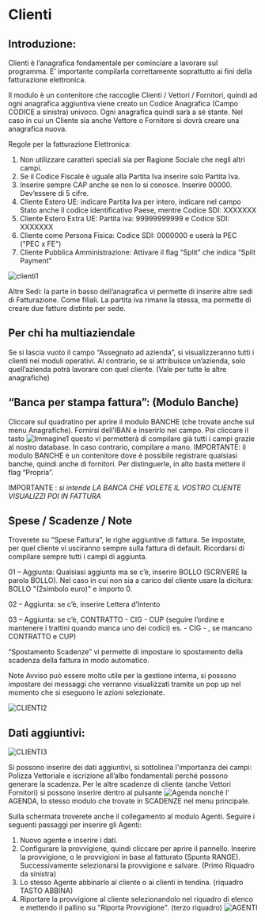 

# **Clienti**

## Introduzione:

Clienti è l’anagrafica fondamentale per cominciare a lavorare sul programma. E’ importante compilarla correttamente soprattutto ai fini della fatturazione elettronica.

Il modulo è un contenitore che raccoglie Clienti / Vettori / Fornitori, quindi ad ogni anagrafica aggiuntiva viene creato un Codice Anagrafica (Campo CODICE a sinistra) univoco. Ogni anagrafica quindi sarà a sé stante. Nel caso in cui un Cliente sia anche Vettore o Fornitore si dovrà creare una anagrafica nuova.

Regole per la fatturazione Elettronica:

 1. Non utilizzare caratteri speciali sia per Ragione Sociale che negli altri campi.
 2. Se il Codice Fiscale è uguale alla Partita Iva inserire solo Partita Iva.
 3. Inserire sempre CAP anche se non lo si conosce. Inserire 00000. Dev’essere di 5 cifre.
 4. Cliente Estero UE: indicare Partita Iva per intero, indicare nel campo Stato anche il codice identificativo Paese, mentre Codice SDI: XXXXXXX
 5. Cliente Estero Extra UE: Partita iva: 99999999999 e Codice SDI: XXXXXXX
 6. Cliente come Persona Fisica: Codice SDI: 0000000 e userà la PEC ("PEC x FE")
 7. Cliente Pubblica Amministrazione: Attivare il flag “Split” che indica “Split Payment”
 
 ![clienti1](https://user-images.githubusercontent.com/107242420/176886131-e6dc304a-ef42-4b63-ab76-376452e73ac7.jpg)


Altre Sedi: la parte in basso dell’anagrafica vi permette di inserire altre sedi di Fatturazione. Come filiali. La partita iva rimane la stessa, ma permette di creare due fatture distinte per sede.

## Per chi ha multiaziendale

Se si lascia vuoto il campo “Assegnato ad azienda”, si visualizzeranno tutti i clienti nei moduli operativi. Al contrario, se si attribuisce un’azienda, solo quell’azienda potrà lavorare con quel cliente. (Vale per tutte le altre anagrafiche)

## “Banca per stampa fattura”: (Modulo Banche)

Cliccare sul quadratino per aprire il modulo BANCHE (che trovate anche sul menu Anagrafiche). Fornirsi dell’IBAN e inserirlo nel campo. Poi cliccare il tasto
![Immagine1](https://user-images.githubusercontent.com/107242420/176431875-cafe9757-d1c2-4524-9261-20a1060acf7d.png) questo vi permetterà di compilare già tutti i campi grazie al nostro database. In caso contrario, compilare a mano.  IMPORTANTE: il modulo BANCHE è un contenitore dove è possibile registrare qualsiasi banche, quindi anche di fornitori. Per distinguerle, in alto basta mettere il flag “Propria”.

IMPORTANTE : *si intende LA BANCA CHE VOLETE IL VOSTRO CLIENTE VISUALIZZI POI IN FATTURA*

## Spese / Scadenze / Note

Troverete su “Spese Fattura”, le righe aggiuntive di fattura. Se impostate, per quel cliente vi usciranno sempre sulla fattura di default. Ricordarsi di compilare sempre tutti i campi di aggiunta.

01 – Aggiunta: Qualsiasi aggiunta ma se c’è, inserire BOLLO (SCRIVERE la parola BOLLO). Nel caso in cui non sia a carico del cliente usare la dicitura: BOLLO "(2simbolo euro)" e importo 0.

02 – Aggiunta: se c’è, inserire Lettera d’Intento

03 – Aggiunta: se c’è, CONTRATTO - CIG - CUP (seguire l’ordine e mantenere i trattini quando manca uno dei codici) es. - CIG - , se mancano CONTRATTO e CUP)

“Spostamento Scadenze” vi permette di impostare lo spostamento della scadenza della fattura in modo automatico.

Note Avviso può essere molto utile per la gestione interna, si possono impostare dei messaggi che verranno visualizzati tramite un pop up nel momento che si eseguono le azioni selezionate.

![CLIENTI2](https://user-images.githubusercontent.com/107242420/176892262-689baf67-0601-4d39-b037-e33c67199f93.png)

## Dati aggiuntivi:

![CLIENTI3](https://user-images.githubusercontent.com/107242420/176892313-9fa0b82a-feea-47c1-9a06-29d866ec450a.png)

Si possono inserire dei dati aggiuntivi, si sottolinea l'importanza dei campi: Polizza Vettoriale e iscrizione all’albo fondamentali perché possono generare la scadenza. Per le altre scadenze di cliente (anche Vettori Fornitori) si possono inserire dentro al pulsante ![Agenda](https://user-images.githubusercontent.com/107242420/176893376-5c7b6ddf-678c-4844-8984-b4bb16eb4c16.PNG) nonché l' AGENDA, lo stesso modulo che trovate in SCADENZE nel menu principale.

Sulla schermata troverete anche il collegamento al modulo Agenti. Seguire i seguenti passaggi per inserire gli Agenti:

1. Nuovo agente e inserire i dati.
2. Configurare la provvigione, quindi cliccare per aprire il pannello. Inserire la provvigione, o le provvigioni in base al fatturato (Spunta RANGE). Successivamente selezionarsi la provvigione e salvare. (Primo Riquadro da sinistra)
3. Lo stesso Agente abbinarlo al cliente o ai clienti in tendina. (riquadro TASTO ABBINA)
4. Riportare la provvigione al cliente selezionandolo nel riquadro di elenco e mettendo il pallino su "Riporta Provvigione". (terzo riquadro)
![AGENTI](https://user-images.githubusercontent.com/107242420/176897629-2bbf786d-eb14-40a2-b007-20b1207e4a85.png)

